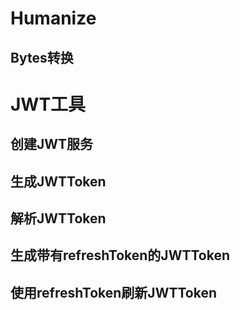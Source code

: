 # Humanize
## Bytes转换

# JWT工具
## 创建JWT服务
## 生成JWTToken
## 解析JWTToken
## 生成带有refreshToken的JWTToken
## 使用refreshToken刷新JWTToken